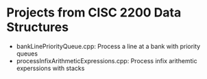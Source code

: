# Projects from CISC 2200 Data Structures 

- bankLinePriorityQueue.cpp: Process a line at a bank with priority queues
- processInfixArithmeticExpressions.cpp: Process infix arithemtic experssions with stacks
